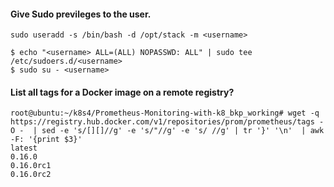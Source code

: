 #### Give Sudo previleges to the user.
```
sudo useradd -s /bin/bash -d /opt/stack -m <username> 
```
```
$ echo "<username> ALL=(ALL) NOPASSWD: ALL" | sudo tee /etc/sudoers.d/<username>
$ sudo su - <username>
```


#### List all tags for a Docker image on a remote registry?
```
root@ubuntu:~/k8s4/Prometheus-Monitoring-with-k8_bkp_working# wget -q https://registry.hub.docker.com/v1/repositories/prom/prometheus/tags -O -  | sed -e 's/[][]//g' -e 's/"//g' -e 's/ //g' | tr '}' '\n'  | awk -F: '{print $3}'
latest
0.16.0
0.16.0rc1
0.16.0rc2
```


